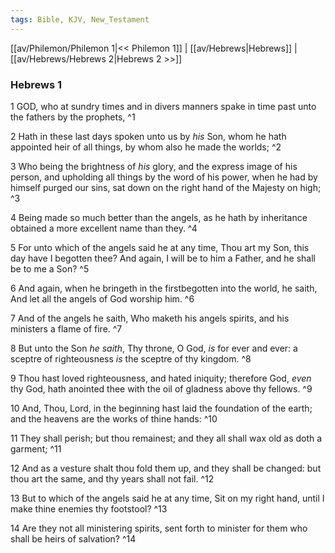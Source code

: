 ```yaml
---
tags: Bible, KJV, New_Testament
---
```


[[av/Philemon/Philemon 1|<< Philemon 1]] | [[av/Hebrews|Hebrews]] | [[av/Hebrews/Hebrews 2|Hebrews 2 >>]]

### Hebrews 1

1 GOD, who at sundry times and in divers manners spake in time past unto the fathers by the prophets, ^1

2 Hath in these last days spoken unto us by _his_ Son, whom he hath appointed heir of all things, by whom also he made the worlds; ^2

3 Who being the brightness of _his_ glory, and the express image of his person, and upholding all things by the word of his power, when he had by himself purged our sins, sat down on the right hand of the Majesty on high; ^3

4 Being made so much better than the angels, as he hath by inheritance obtained a more excellent name than they. ^4

5 For unto which of the angels said he at any time, Thou art my Son, this day have I begotten thee? And again, I will be to him a Father, and he shall be to me a Son? ^5

6 And again, when he bringeth in the firstbegotten into the world, he saith, And let all the angels of God worship him. ^6

7 And of the angels he saith, Who maketh his angels spirits, and his ministers a flame of fire. ^7

8 But unto the Son _he_ _saith_, Thy throne, O God, _is_ for ever and ever: a sceptre of righteousness _is_ the sceptre of thy kingdom. ^8

9 Thou hast loved righteousness, and hated iniquity; therefore God, _even_ thy God, hath anointed thee with the oil of gladness above thy fellows. ^9

10 And, Thou, Lord, in the beginning hast laid the foundation of the earth; and the heavens are the works of thine hands: ^10

11 They shall perish; but thou remainest; and they all shall wax old as doth a garment; ^11

12 And as a vesture shalt thou fold them up, and they shall be changed: but thou art the same, and thy years shall not fail. ^12

13 But to which of the angels said he at any time, Sit on my right hand, until I make thine enemies thy footstool? ^13

14 Are they not all ministering spirits, sent forth to minister for them who shall be heirs of salvation? ^14
